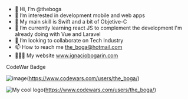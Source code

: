 - 👋 Hi, I’m @theboga
- 👀 I’m interested in development mobile and web apps 
-  My main skill is Swift and a bit of Objetive-C
- 🌱 I’m currently learning react JS to complement the development I'm already doing with Vue and Laravel
- 💞️ I’m looking to collaborate on Tech Industry
- 📫 How to reach me the_boga@hotmail.com
- 👨🏾‍💻 My website  www.ignaciobogarin.com

CodeWar Badge

![image](https://www.codewars.com/users/the_boga/badges/large)(https://www.codewars.com/users/the_boga/)



<img src="https://www.codewars.com/users/the_boga/badges/large" alt="My cool logo"/>(https://www.codewars.com/users/the_boga/)

<!---
theboga/theboga is a ✨ special ✨ repository because its `README.md` (this file) appears on your GitHub profile.
You can click the Preview link to take a look at your changes.
--->
